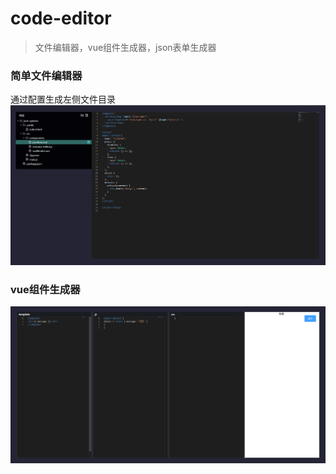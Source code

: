 # code-editor

> 文件编辑器，vue组件生成器，json表单生成器


### 简单文件编辑器

通过配置生成左侧文件目录
![总览](./public/fileEditor.png)


### vue组件生成器

![总览](./public/vueEditor.png)